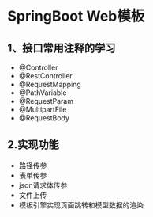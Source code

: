 # SpringBoot Web模板
## 1、接口常用注释的学习
- @Controller
- @RestController
- @RequestMapping
- @PathVariable
- @RequestParam
- @MultipartFile
- @RequestBody

## 2.实现功能
- 路径传参
- 表单传参
- json请求体传参
- 文件上传
- 模板引擎实现页面跳转和模型数据的渲染